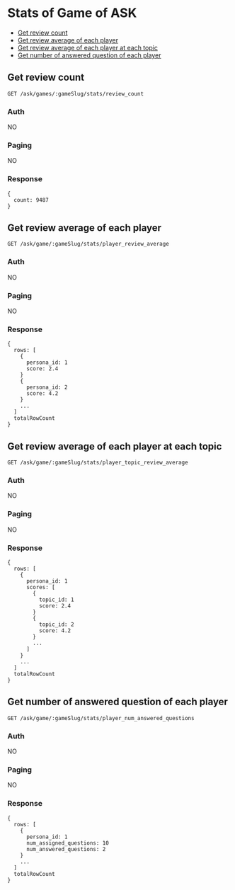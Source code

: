 # Stats of Game of ASK

- [Get review count](#get-review-count)
- [Get review average of each player](#get-review-average-of-each-player)
- [Get review average of each player at each topic](#get-review-average-of-each-player-at-each-topic)
- [Get number of answered question of each player](#get-number-of-answered-question-of-each-player)

## Get review count
```
GET /ask/games/:gameSlug/stats/review_count
```

### Auth

NO

### Paging

NO

### Response
```
{
  count: 9487
}
```

## Get review average of each player
```
GET /ask/game/:gameSlug/stats/player_review_average
```

### Auth

NO

### Paging

NO

### Response
```
{
  rows: [
    {
      persona_id: 1
      score: 2.4
    }
    {
      persona_id: 2
      score: 4.2
    }
    ...
  ]
  totalRowCount
}
```

## Get review average of each player at each topic
```
GET /ask/game/:gameSlug/stats/player_topic_review_average
```

### Auth

NO

### Paging

NO

### Response
```
{
  rows: [
    {
      persona_id: 1
      scores: [
        {
          topic_id: 1
          score: 2.4
        }
        {
          topic_id: 2
          score: 4.2
        }
        ...
      ]
    }
    ...
  ]
  totalRowCount
}
```

## Get number of answered question of each player
```
GET /ask/game/:gameSlug/stats/player_num_answered_questions
```

### Auth

NO

### Paging

NO

### Response
```
{
  rows: [
    {
      persona_id: 1
      num_assigned_questions: 10
      num_answered_questions: 2
    }
    ...
  ]
  totalRowCount
}
```
